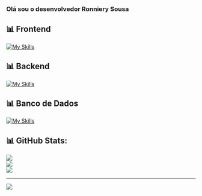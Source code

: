 ### Olá sou o desenvolvedor Ronniery Sousa



## 📊 Frontend
[![My Skills](https://skillicons.dev/icons?i=html,css,js)](https://skillicons.dev)

## 📊 Backend
[![My Skills](https://skillicons.dev/icons?i=nodejs,php,java)](https://skillicons.dev)

## 📊 Banco de Dados
[![My Skills](https://skillicons.dev/icons?i=mysql,postgres)](https://skillicons.dev)

## 📊 GitHub Stats:
![](https://github-readme-stats.vercel.app/api?username=Ronnyfs&theme=tokyonight&hide_border=false&include_all_commits=true&count_private=false)<br/>
![](https://github-readme-streak-stats.herokuapp.com/?user=Ronnyfs&theme=tokyonight&hide_border=false)<br/>
![](https://github-readme-stats.vercel.app/api/top-langs/?username=Ronnyfs&theme=tokyonight&hide_border=false&include_all_commits=true&count_private=false&layout=compact)

---
[![](https://visitcount.itsvg.in/api?id=davicastr&icon=0&color=0)](https://visitcount.itsvg.in)
